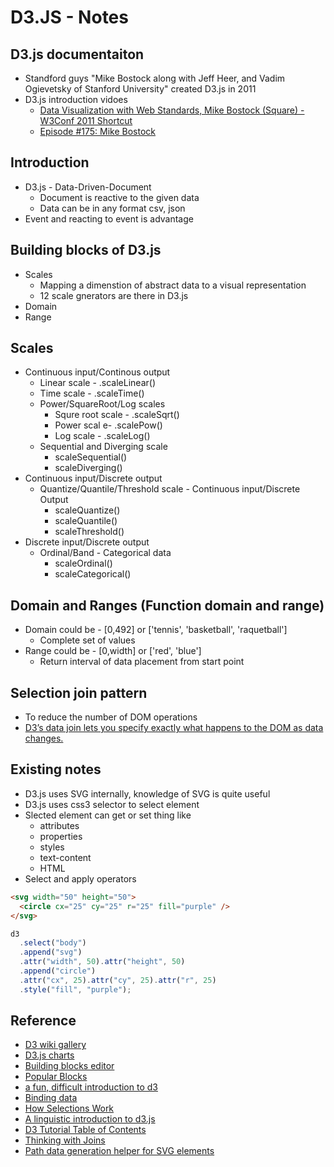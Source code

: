 # D3.JS - Notes

## D3.js documentaiton

* Standford guys "Mike Bostock along with Jeff Heer, and Vadim Ogievetsky of Stanford University" created D3.js in 2011
* D3.js introduction vidoes
  * [Data Visualization with Web Standards, Mike Bostock (Square) - W3Conf 2011 Shortcut](https://www.youtube.com/watch?v=ZDcwvIlcTB8)
  * [Episode #175: Mike Bostock](https://policyviz.com/podcast/episode-175-mike-bostock/)


## Introduction

* D3.js - Data-Driven-Document
  * Document is reactive to the given data
  * Data can be in any format csv, json
* Event and reacting to event is advantage

## Building blocks of D3.js

* Scales
  * Mapping a dimenstion of abstract data to a visual representation
  * 12 scale gnerators are there in D3.js
* Domain
* Range


## Scales

* Continuous input/Continous output
  * Linear scale - .scaleLinear()
  * Time scale - .scaleTime()
  * Power/SquareRoot/Log scales
    * Squre root scale - .scaleSqrt()
    * Power scal e- .scalePow()
    * Log scale - .scaleLog()
  * Sequential and Diverging scale
    * scaleSequential()
    * scaleDiverging() 
* Continuous input/Discrete output
  * Quantize/Quantile/Threshold scale - Continuous input/Discrete Output
    * scaleQuantize()
    * scaleQuantile()
    * scaleThreshold()
* Discrete input/Discrete output
  * Ordinal/Band - Categorical data
    * scaleOrdinal()
    * scaleCategorical()

  
## Domain and Ranges (Function domain and range)

* Domain could be - [0,492] or ['tennis', 'basketball', 'raquetball']
  * Complete set of values
* Range could be - [0,width] or ['red', 'blue']
  * Return interval of data placement from start point

## Selection join pattern

* To reduce the number of DOM operations
* [D3’s data join lets you specify exactly what happens to the DOM as data changes.](https://observablehq.com/@d3/selection-join)


## Existing notes

* D3.js uses SVG internally, knowledge of SVG is quite useful
* D3.js uses css3 selector to select element
* Slected element can get or set thing like
  * attributes
  * properties
  * styles
  * text-content
  * HTML
* Select and apply operators





```html
<svg width="50" height="50">
  <circle cx="25" cy="25" r="25" fill="purple" />
</svg>
```
```js
d3
  .select("body")
  .append("svg")
  .attr("width", 50).attr("height", 50)
  .append("circle")
  .attr("cx", 25).attr("cy", 25).attr("r", 25)
  .style("fill", "purple");
```


## Reference
* [D3 wiki gallery](https://github.com/d3/d3/wiki/Gallery)
* [D3.js charts](https://observablehq.com/@d3?page=15)
* [Building blocks editor](https://blockbuilder.org/)
* [Popular Blocks](https://bl.ocks.org/)
* [a fun, difficult introduction to d3](https://tmcw.github.io/presentations/dcjq/)
* [Binding data](https://alignedleft.com/tutorials/d3/binding-data/)
* [How Selections Work](https://bost.ocks.org/mike/selection/)
* [A linguistic introduction to d3.js](https://medium.freecodecamp.org/a-linguistic-introduction-to-d3-js-7a40a980bf97)
* [D3 Tutorial Table of Contents](https://www.dashingd3js.com/adding-a-dom-element)
* [Thinking with Joins](https://bost.ocks.org/mike/join/)
* [Path data generation helper for SVG <path> elements](https://gist.github.com/potch/4214346)